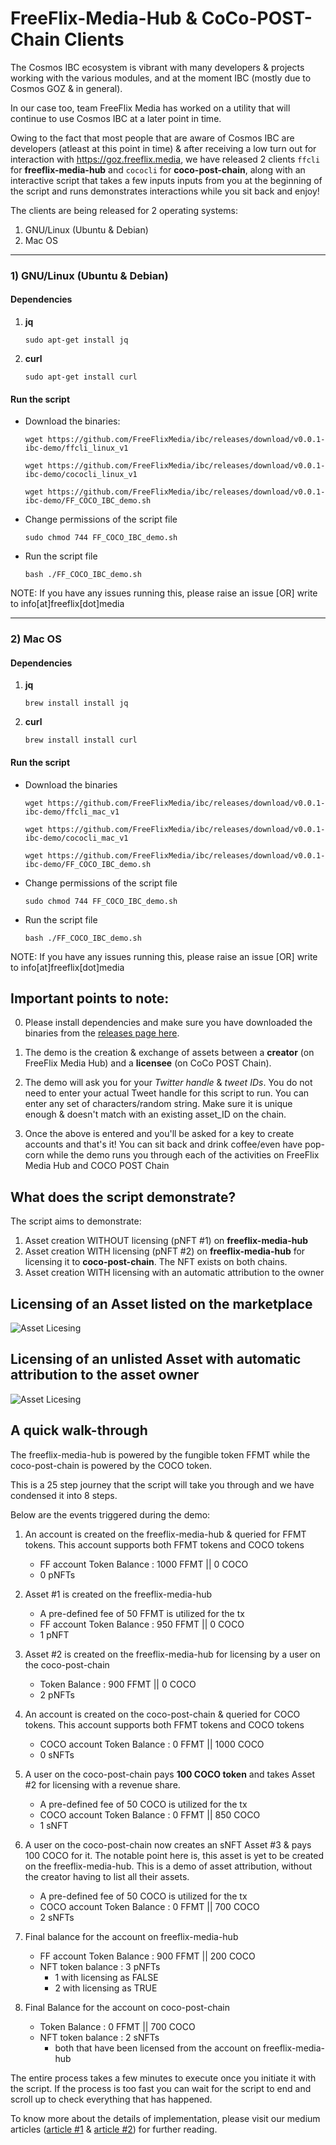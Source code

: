 FreeFlix-Media-Hub & CoCo-POST-Chain Clients
==

The Cosmos IBC ecosystem is vibrant with many developers & projects working with the various modules, and at the moment IBC (mostly due to Cosmos GOZ & in general).

In our case too, team FreeFlix Media has worked on a utility that will continue to use Cosmos IBC at a later point in time.

Owing to the fact that most people that are aware of Cosmos IBC are developers (atleast at this point in time) & after receiving a low turn out for interaction with https://goz.freeflix.media, we have released 2 clients ```ffcli``` for **freeflix-media-hub** and ```cococli``` for **coco-post-chain**, along with an interactive script that takes a few inputs inputs from you at the beginning of the script and runs demonstrates interactions while you sit back and enjoy!

The clients are being released for 2 operating systems:

1) GNU/Linux (Ubuntu & Debian)
2) Mac OS

-----

### 1) GNU/Linux (Ubuntu & Debian)

#### Dependencies

1) **jq**

    ``` sudo apt-get install jq ```

2) **curl**

    ``` sudo apt-get install curl ```

#### Run the script

- Download the binaries:

  ```wget https://github.com/FreeFlixMedia/ibc/releases/download/v0.0.1-ibc-demo/ffcli_linux_v1```

  ```wget https://github.com/FreeFlixMedia/ibc/releases/download/v0.0.1-ibc-demo/cococli_linux_v1```

  ```wget https://github.com/FreeFlixMedia/ibc/releases/download/v0.0.1-ibc-demo/FF_COCO_IBC_demo.sh```

- Change permissions of the script file

  `sudo chmod 744 FF_COCO_IBC_demo.sh`

- Run the script file

  `bash ./FF_COCO_IBC_demo.sh`
  
NOTE: If you have any issues running this, please raise an issue [OR] write to info[at]freeflix[dot]media

---------

### 2) Mac OS

#### Dependencies

1) **jq**

    ``` brew install install jq ```

2) **curl**

    ``` brew install install curl ```

#### Run the script

- Download the binaries

  ```wget https://github.com/FreeFlixMedia/ibc/releases/download/v0.0.1-ibc-demo/ffcli_mac_v1```

  ```wget https://github.com/FreeFlixMedia/ibc/releases/download/v0.0.1-ibc-demo/cococli_mac_v1```

  ```wget https://github.com/FreeFlixMedia/ibc/releases/download/v0.0.1-ibc-demo/FF_COCO_IBC_demo.sh```

- Change permissions of the script file

  `sudo chmod 744 FF_COCO_IBC_demo.sh`

- Run the script file

  `bash ./FF_COCO_IBC_demo.sh`

NOTE: If you have any issues running this, please raise an issue [OR] write to info[at]freeflix[dot]media

Important points to note:
---

0. Please install dependencies and make sure you have downloaded the binaries from the [releases page here](https://github.com/FreeFlixMedia/ibc/releases/tag/v0.0.1-ibc-demo).

1. The demo is the creation & exchange of assets between a **creator** (on FreeFlix Media Hub) and a **licensee** (on CoCo POST Chain).

2. The demo will ask you for your *Twitter handle* & *tweet IDs*. You do not need to enter your actual Tweet handle for this script to run. You can enter any set of characters/random string. Make sure it is unique enough & doesn't match with an existing asset_ID on the chain.

3. Once the above is entered and you'll be asked for a key to create accounts and that's it! You can sit back and drink coffee/even have pop-corn while the demo runs you through each of the activities on FreeFlix Media Hub and COCO POST Chain

What does the script demonstrate?
---

The script aims to demonstrate:

1. Asset creation WITHOUT licensing (pNFT #1) on **freeflix-media-hub**
2. Asset creation WITH licensing (pNFT #2) on **freeflix-media-hub** for licensing it to **coco-post-chain**. The NFT exists on both chains.
3. Asset creation WITH licensing with an automatic attribution to the owner

Licensing of an Asset listed on the marketplace
---

![Asset Licesing](https://raw.githubusercontent.com/FreeFlixMedia/ibc/master/goz/media/FreeFlixMedia_CosmicCompass_CosmosGOZ_ListedAssetExchangeFROM_FF_to_COCO.png)

Licensing of an unlisted Asset with automatic attribution to the asset owner
---

![Asset Licesing](https://raw.githubusercontent.com/FreeFlixMedia/ibc/master/goz/media/FreeFlixMedia_CosmicCompass_CosmosGOZ_UnlistedAssetExchange_FROM_COCO_2_FreeFlix_and_back.png)


A quick walk-through
---

The freeflix-media-hub is powered by the fungible token FFMT while the coco-post-chain is powered by the COCO token.

This is a 25 step journey that the script will take you through and we have condensed it into 8 steps. 

Below are the events triggered during the demo:

1) An account is created on the freeflix-media-hub & queried for FFMT tokens. This account supports both FFMT tokens and COCO tokens
    - FF account Token Balance : 1000 FFMT || 0 COCO
    - 0 pNFTs

2) Asset #1 is created on the freeflix-media-hub
    - A pre-defined fee of 50 FFMT is utilized for the tx
    - FF account Token Balance : 950 FFMT || 0 COCO
    - 1 pNFT

3) Asset #2 is created on the freeflix-media-hub for licensing by a user on the coco-post-chain
    - Token Balance : 900 FFMT || 0 COCO
    - 2 pNFTs

4) An account is created on the coco-post-chain & queried for COCO tokens. This account supports both FFMT tokens and COCO tokens
    - COCO account Token Balance : 0 FFMT || 1000 COCO
    - 0 sNFTs

5) A user on the coco-post-chain pays **100 COCO token** and takes Asset #2 for licensing with a revenue share.
    - A pre-defined fee of 50 COCO is utilized for the tx
    - COCO account Token Balance : 0 FFMT || 850 COCO
    - 1 sNFT

6) A user on the coco-post-chain now creates an sNFT Asset #3 & pays 100 COCO for it. The notable point here is, this asset is yet to be created on the freeflix-media-hub. This is a demo of asset attribution, without the creator having to list all their assets.
    - A pre-defined fee of 50 COCO is utilized for the tx
    - COCO account Token Balance : 0 FFMT || 700 COCO
    - 2 sNFTs

7) Final balance for the account on freeflix-media-hub
    - FF account Token Balance : 900 FFMT || 200 COCO
    - NFT token balance : 3 pNFTs
        - 1 with licensing as FALSE
        - 2 with licensing as TRUE

8) Final Balance for the account on coco-post-chain
    - Token Balance : 0 FFMT || 700 COCO
    - NFT token balance : 2 sNFTs
        - both that have been licensed from the account on freeflix-media-hub

The entire process takes a few minutes to execute once you initiate it with the script. If the process is too fast you can wait for the script to end and scroll up to check everything that has happened.

To know more about the details of implementation, please visit our medium articles ([article #1](https://medium.com/freeflix/community-powered-linear-broadcast-using-cosmos-ibc-by-freeflix-media-cosmic-compass-coco-bfb00b4584b9) & [article #2](https://medium.com/freeflix/community-powered-linear-broadcast-using-cosmos-ibc-by-freeflix-media-cosmic-compass-coco-bfb00b4584b9)) for further reading.
